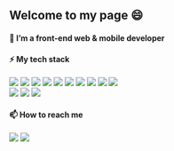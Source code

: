 <h2> Welcome to my page 😄 </h2>

<h4> 🌱 I’m a front-end web & mobile developer </h4>

<h4> ⚡ My tech stack </h4>

![](https://img.shields.io/badge/-ReactJS-3592C8?style-for-the-badge&logo=react&logoColor=ffffff)
![](https://img.shields.io/badge/-ReactNative-90a955?style-for-the-badge&logo=react&logoColor=ffffff)
![](https://img.shields.io/badge/-JavaScript-yellow?style-for-the-badge&logo=javascript&logoColor=ffffff)
![](https://img.shields.io/badge/-TypeScript-007E88?style-for-the-badge&logo=typescript&logoColor=ffffff)
![](https://img.shields.io/badge/-Jquery-DE988A?style-for-the-badge&logo=jquery&logoColor=ffffff)
![](https://img.shields.io/badge/-HTML5-C4515B?style-for-the-badge&logo=html5&logoColor=ffffff)
![](https://img.shields.io/badge/-CSS3-51A8E6?style-for-the-badge&logo=css3&logoColor=ffffff)
![](https://img.shields.io/badge/-SASS-FF6681?style-for-the-badge&logo=sass&logoColor=ffffff)
![](https://img.shields.io/badge/-Bootstrap-4A4453?style-for-the-badge&logo=bootstrap&logoColor=ffffff)
![](https://img.shields.io/badge/-Tailwind-B5A0D6?style-for-the-badge&logo=tailwindcss&logoColor=ffffff)
<br />
![](https://img.shields.io/badge/-Node.js-00A198?style-for-the-badge&logo=node.js&logoColor=ffffff)
![](https://img.shields.io/badge/-MongoDB-53CA60?style-for-the-badge&logo=mongodb&logoColor=ffffff)
![](https://img.shields.io/badge/-MySQL-orange?style-for-the-badge&logo=mysql&logoColor=ffffff)

<h4> 📫 How to reach me </h4>
<a href='mailto:everywherejacobkim@gmail.com'><img src='https://img.shields.io/badge/-Email-0FB659?style-for-the-badge&logo=gmail&logoColor=ffffff'></a> 
<a href='https://www.linkedin.com/in/everywherejacobkim/'><img src='https://img.shields.io/badge/-LinkedIn-008AFF?style-for-the-badge&logo=linkedin&logoColor=ffffff'></a> 



<!--
**everywherejacobkim/everywherejacobkim** is a ✨ _special_ ✨ repository because its `README.md` (this file) appears on your GitHub profile.

Here are some ideas to get you started:

- 🔭 I’m currently working on ...
- 🌱 I’m currently learning ...
- 👯 I’m looking to collaborate on ...
- 🤔 I’m looking for help with ...
- 💬 Ask me about ...
- 📫 How to reach me: ...
- 😄 Pronouns: ...
- ⚡ Fun fact: ...
-->
